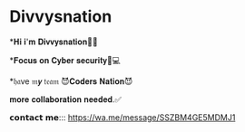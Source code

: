 # Divvysnation

*𝐇𝐢 𝐢'𝐦 𝐃𝐢𝐯𝐯𝐲𝐬𝐧𝐚𝐭𝐢𝐨𝐧🤠👾

*𝐅𝐨𝐜𝐮𝐬 𝐨𝐧 𝐂𝐲𝐛𝐞𝐫 𝐬𝐞𝐜𝐮𝐫𝐢𝐭𝐲🤠💻 

*𝔥𝔞ve 𝔪𝙮 𝔱𝔢𝔞𝔪 😈𝐂𝐨𝐝𝐞𝐫𝐬 𝐍𝐚𝐭𝐢𝐨𝐧😈

𝐦𝐨𝐫𝐞 𝐜𝐨𝐥𝐥𝐚𝐛𝐨𝐫𝐚𝐭𝐢𝐨𝐧 𝐧𝐞𝐞𝐝𝐞𝐝.✅

𝗰𝗼𝗻𝘁𝗮𝗰𝘁 𝗺𝗲::: https://wa.me/message/SSZBM4GE5MDMJ1
<div class="tenor-gif-embed" data-postid="16786363" data-share-method="host" data-aspect-ratio="0.4625" data-width="100%"><a href="https://tenor.com/view/spectro-falls-hacker-programa%C3%A7%C3%A3o-programming-gif-16786363">
